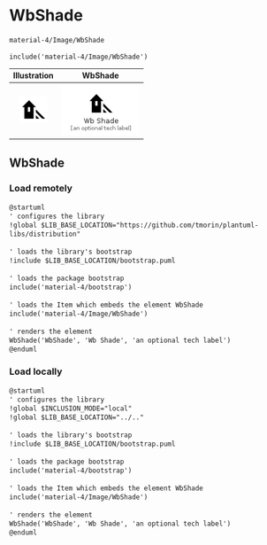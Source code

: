 # WbShade


```text
material-4/Image/WbShade
```

```text
include('material-4/Image/WbShade')
```



| Illustration | WbShade |
| :---: | :---: |
| ![illustration for Illustration](../../material-4/Image/WbShade.png) | ![illustration for WbShade](../../material-4/Image/WbShade.Local.png) |




## WbShade

### Load remotely
```plantuml
@startuml
' configures the library
!global $LIB_BASE_LOCATION="https://github.com/tmorin/plantuml-libs/distribution"

' loads the library's bootstrap
!include $LIB_BASE_LOCATION/bootstrap.puml

' loads the package bootstrap
include('material-4/bootstrap')

' loads the Item which embeds the element WbShade
include('material-4/Image/WbShade')

' renders the element
WbShade('WbShade', 'Wb Shade', 'an optional tech label')
@enduml
```

### Load locally
```plantuml
@startuml
' configures the library
!global $INCLUSION_MODE="local"
!global $LIB_BASE_LOCATION="../.."

' loads the library's bootstrap
!include $LIB_BASE_LOCATION/bootstrap.puml

' loads the package bootstrap
include('material-4/bootstrap')

' loads the Item which embeds the element WbShade
include('material-4/Image/WbShade')

' renders the element
WbShade('WbShade', 'Wb Shade', 'an optional tech label')
@enduml
```

